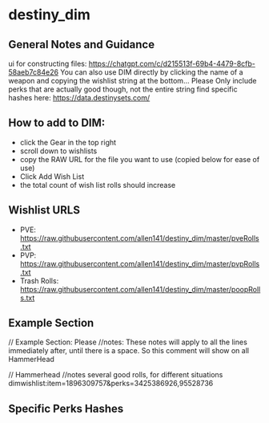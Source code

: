 # destiny_dim

## General Notes and Guidance
ui for constructing files: https://chatgpt.com/c/d215513f-69b4-4479-8cfb-58aeb7c84e26
You can also use DIM directly by clicking the name of a weapon and copying the wishlist string at the bottom... Please Only include perks that are actually good though, not the entire string
find specific hashes here: https://data.destinysets.com/

## How to add to DIM:
- click the Gear in the top right
- scroll down to wishlists
- copy the RAW URL for the file you want to use (copied below for ease of use)
- Click Add Wish List
- the total count of wish list rolls should increase


## Wishlist URLS

- PVE: https://raw.githubusercontent.com/allen141/destiny_dim/master/pveRolls.txt
- PVP: https://raw.githubusercontent.com/allen141/destiny_dim/master/pvpRolls.txt
- Trash Rolls: https://raw.githubusercontent.com/allen141/destiny_dim/master/poopRolls.txt

## Example Section

// Example Section: Please
//notes: These notes will apply to all the lines immediately after, until there is a space. So this comment will show on all HammerHead

// Hammerhead
//notes several good rolls, for different situations
dimwishlist:item=1896309757&perks=3425386926,95528736

## Specific Perks Hashes





